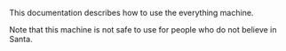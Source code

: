 This documentation describes how to use the everything machine.
  
Note that this machine is not safe to use for people who do not believe in Santa.